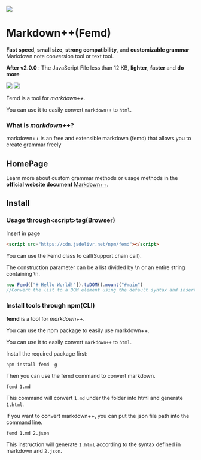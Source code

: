 ![](https://femarkdown.github.io/ass/femd3.png)
# Markdown++(Femd)
**Fast speed**, **small size**, **strong compatibility**, and **customizable grammar** Markdown note conversion tool or text tool.

**After v2.0.0** : The JavaScript File less than 12 KB, **lighter**, **faster** and **do more**

![](https://badgen.net/npm/v/femd)
![](https://badgen.net/npm/license/femd)

Femd is a tool for *markdown++*.

You can use it to easily convert `markdown++` to `html`.

### **What is *markdown++***?

markdown++ is an free and extensible markdown (femd) that allows you to create grammar freely

## **HomePage**
Learn more about custom grammar methods or usage methods in the **official website document** [Markdown++](https://femarkdown.github.io/).

## **Install**
### **Usage through\<script\>tag(Browser)**
Insert in page
```html
<script src="https://cdn.jsdelivr.net/npm/femd"></script>
```

You can use the Femd class to call(Support chain call).

The construction parameter can be a list divided by  \n or an entire string containing \n.
```javascript
new Femd(["# Hello World!"]).toDOM().mount("#main")
//Convert the list to a DOM element using the default syntax and insert it into #main.
```

### **Install tools through npm(CLI)**

**femd** is a tool for *markdown++*.

You can use the npm package to easily use markdown++.

You can use it to easily convert `markdown++` to `html`.

Install the required package first:
```
npm install femd -g
```
Then you can use the femd command to convert markdown.
```
femd 1.md
```
This command will convert `1.md` under the folder into html and generate `1.html`.

If you want to convert markdown++, you can put the json file path into the command line.
```
femd 1.md 2.json
```
This instruction will generate `1.html` according to the syntax defined in markdown and `2.json`.
